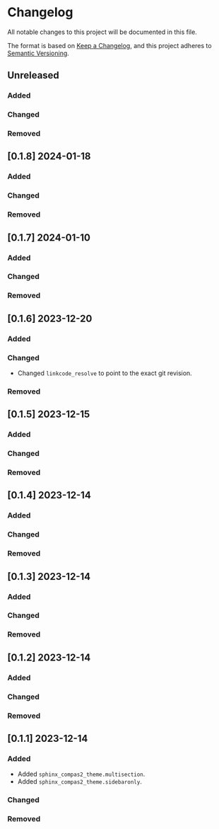 # Changelog

All notable changes to this project will be documented in this file.

The format is based on [Keep a Changelog](https://keepachangelog.com/en/1.0.0/),
and this project adheres to [Semantic Versioning](https://semver.org/spec/v2.0.0.html).

## Unreleased

### Added

### Changed

### Removed


## [0.1.8] 2024-01-18

### Added

### Changed

### Removed


## [0.1.7] 2024-01-10

### Added

### Changed

### Removed


## [0.1.6] 2023-12-20

### Added

### Changed

* Changed `linkcode_resolve` to point to the exact git revision.

### Removed


## [0.1.5] 2023-12-15

### Added

### Changed

### Removed


## [0.1.4] 2023-12-14

### Added

### Changed

### Removed


## [0.1.3] 2023-12-14

### Added

### Changed

### Removed


## [0.1.2] 2023-12-14

### Added

### Changed

### Removed


## [0.1.1] 2023-12-14

### Added

* Added ``sphinx_compas2_theme.multisection``.
* Added ``sphinx_compas2_theme.sidebaronly``.

### Changed

### Removed
